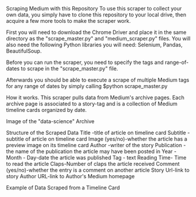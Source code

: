 Scraping Medium with this Repository
To use this scraper to collect your own data, you simply have to clone this repository to your local drive, then acquire a few more tools to make the scraper work.

First you will need to download the Chrome Driver and place it in the same directory as the "scrape_master.py" and "medium_scraper.py" files. You will also need the following Python libraries you will need: Selenium, Pandas, BeautifulSoup.

Before you can run the scraper, you need to specify the tags and range-of-dates to scrape in the "scrape_master.py" file.





Afterwards you should be able to execute a scrape of multiple Medium tags for any range of dates by simply calling $python scrape_master.py


How it works.
This scraper pulls data from Medium's archive pages. Each archive page is associated to a story-tag and is a collection of Medium timeline cards organized by date.

Image of the "data-science" Archive


Structure of the Scraped Data
Title -title of article on timeline card
Subtitle -subtitle of article on timeline card
Image (yes/no)-whether the article has a preview image on its timeline card
Author -writer of the story
Publication - the name of the publication the article may have been posted in
Year - Month - Day-date the article was published
Tag - text
Reading Time- Time to read the article
Claps-Number of claps the article received
Comment (yes/no)-whether the entry is a comment on another article
Story Url-link to story
Author URL-link to Author's Medium homepage

Example of Data Scraped from a Timeline Card

